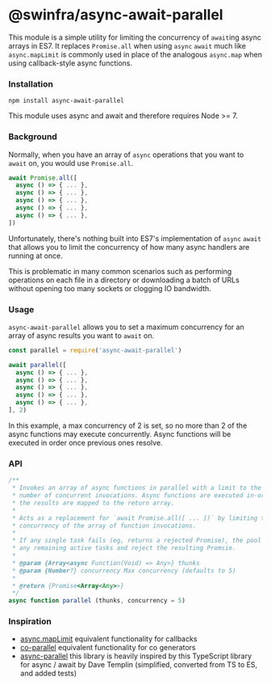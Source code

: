 # @swinfra/async-await-parallel

<!-- toc -->

This module is a simple utility for limiting the concurrency of `await`ing async arrays in ES7. It replaces `Promise.all` when using `async` `await` much like `async.mapLimit` is commonly used in place of the analogous `async.map` when using callback-style async functions.

### Installation

```
npm install async-await-parallel
```

This module uses async and await and therefore requires Node >= 7.

### Background

Normally, when you have an array of `async` operations that you want to `await` on, you would use `Promise.all`.

```javascript
await Promise.all([
  async () => { ... },
  async () => { ... },
  async () => { ... },
  async () => { ... },
  async () => { ... },
])
```

Unfortunately, there's nothing built into ES7's implementation of `async` `await` that allows you to limit the concurrency of how many async handlers are running at once.

This is problematic in many common scenarios such as performing operations on each file in a directory or downloading a batch of URLs without opening too many sockets or clogging IO bandwidth.

### Usage

`async-await-parallel` allows you to set a maximum concurrency for an array of async results you want to `await` on.

```javascript
const parallel = require('async-await-parallel')

await parallel([
  async () => { ... },
  async () => { ... },
  async () => { ... },
  async () => { ... },
  async () => { ... },
], 2)
```

In this example, a max concurrency of 2 is set, so no more than 2 of the async functions may execute concurrently. Async functions will be executed in order once previous ones resolve.

### API

```javascript
/**
 * Invokes an array of async functions in parallel with a limit to the maximum
 * number of concurrent invocations. Async functions are executed in-order and
 * the results are mapped to the return array.
 *
 * Acts as a replacement for `await Promise.all([ ... ])` by limiting the max
 * concurrency of the array of function invocations.
 *
 * If any single task fails (eg, returns a rejected Promise), the pool will drain
 * any remaining active tasks and reject the resulting Promsie.
 *
 * @param {Array<async Function(Void) => Any>} thunks
 * @param {Number?} concurrency Max concurrency (defaults to 5)
 *
 * @return {Promise<Array<Any>>}
 */
async function parallel (thunks, concurrency = 5)
```

### Inspiration

* [async.mapLimit](http://caolan.github.io/async/) equivalent functionality for callbacks
* [co-parallel](https://github.com/tj/co-parallel) equivalent functionality for co generators
* [async-parallel](https://github.com/davetemplin/async-parallel) this library is heavily inspired by this TypeScript library for async / await by Dave Templin (simplified, converted from TS to ES, and added tests)
